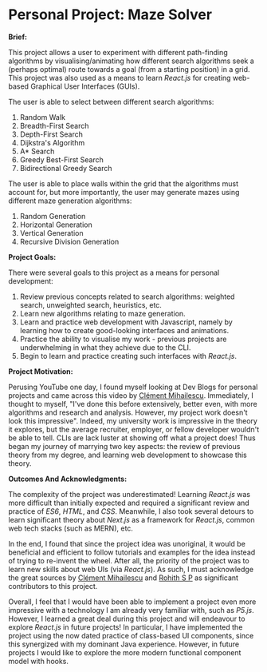 # Personal Project: Maze Solver

**Brief:**

This project allows a user to experiment with different path-finding algorithms by visualising/animating how different 
search algorithms seek a (perhaps optimal) route towards a goal (from a starting position) in a grid. This project was 
also used as a means to learn _React.js_ for creating web-based Graphical User Interfaces (GUIs).

The user is able to select between different search algorithms:
1. Random Walk
2. Breadth-First Search
3. Depth-First Search
4. Dijkstra's Algorithm
5. A* Search
6. Greedy Best-First Search
7. Bidirectional Greedy Search

The user is able to place walls within the grid that the algorithms must account for, but more importantly, the user may 
generate mazes using different maze generation algorithms:
1. Random Generation
2. Horizontal Generation
3. Vertical Generation
4. Recursive Division Generation

**Project Goals:**

There were several goals to this project as a means for personal development:

1. Review previous concepts related to search algorithms: weighted search, unweighted search, heuristics, etc.
2. Learn new algorithms relating to maze generation.
3. Learn and practice web development with Javascript, namely by learning how to create good-looking interfaces and animations.
4. Practice the ability to visualise my work - previous projects are underwhelming in what they achieve due to the CLI.
5. Begin to learn and practice creating such interfaces with _React.js_.

**Project Motivation:**

Perusing YouTube one day, I found myself looking at Dev Blogs for personal projects
and came across this video by [Clément Mihailescu](https://www.youtube.com/watch?v=msttfIHHkak&ab_channel=Cl%C3%A9mentMihailescu).
Immediately, I thought to myself, "I've done this before extensively, better even, with more algorithms and research and 
analysis. However, my project work doesn't look this impressive". Indeed, my university work is impressive in the theory
it explores, but the average recruiter, employer, or fellow developer wouldn't be able to tell. CLIs are lack luster at 
showing off what a project does! Thus began my journey of marrying two key aspects: the review of previous theory from my 
degree, and learning web development to showcase this theory.

**Outcomes And Acknowledgments:**

The complexity of the project was underestimated! Learning _React.js_ was more difficult than initially expected and 
required a significant review and practice of _ES6_, _HTML_, and _CSS_. Meanwhile, I also took several detours to learn 
significant theory about _Next.js_ as a framework for _React.js_, common web tech stacks (such as MERN), etc.

In the end, I found that since the project idea was unoriginal, it would be beneficial and efficient to follow tutorials 
and examples for the idea instead of trying to re-invent the wheel. After all, the priority of the project was to learn
new skills about web UIs (via _React.js_). As such, I must acknowledge the great sources by 
[Clément Mihailescu](https://www.youtube.com/watch?v=msttfIHHkak&ab_channel=Cl%C3%A9mentMihailescu) and 
[Rohith S P](https://github.com/rohithaug/pathfinding-visualizer) as significant contributors to this project.

Overall, I feel that I would have been able to implement a project even more impressive with a technology I am already 
very familiar with, such as _P5.js_. However, I learned a great deal during this project and will endeavour to explore 
_React.js_ in future projects! In particular, I have implemented the project using the now dated practice of class-based 
UI components, since this synergized with my dominant Java experience. However, in future projects I would like to 
explore the more modern functional component model with hooks.